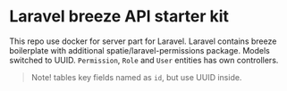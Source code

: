 # Laravel breeze API starter kit
This repo use docker for server part for Laravel. Laravel contains breeze boilerplate with additional spatie/laravel-permissions package. Models switched to UUID. `Permission`, `Role` and `User` entities has own controllers.
> Note! tables key fields named as `id`, but use UUID inside.
